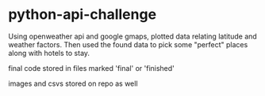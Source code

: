 # python-api-challenge

Using openweather api and google gmaps, plotted data relating latitude and weather factors. Then used the found data to pick some "perfect" places along with hotels to stay. 

final code stored in files marked 'final' or 'finished' 

images and csvs stored on repo as well 
